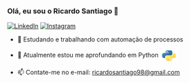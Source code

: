 ### Olá, eu sou o Ricardo Santiago 👋

[![LinkedIn](	https://img.shields.io/badge/LinkedIn-0077B5?style=for-the-badge&logo=linkedin&logoColor=whit)](https://www.linkedin.com/in/ricardo-santiago98/)
[![Instagram](https://img.shields.io/badge/Instagram-E4405F?style=for-the-badge&logo=instagram&logoColor=white)](https://www.instagram.com/ricardo.santiago98/)


- 🔭 Estudando e trabalhando com automação de processos
- 🌱 Atualmente estou me aprofundando em Python <img align="center" alt="Python" height="30" width="40" src="https://raw.githubusercontent.com/devicons/devicon/master/icons/python/python-original.svg">

- 📫 Contate-me no e-mail: ricardosantiago98@gmail.com




